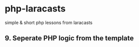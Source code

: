 # php-laracasts

simple &amp; short php lessons from laracasts

## 9. Seperate PHP logic from the template
